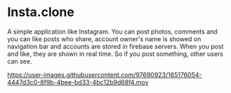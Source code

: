 # Insta.clone
A simple application like Instagram. You can post photos, comments and you can like posts who share, account owner's name is showed on navigation bar and accounts are stored in firebase servers. When you post and like, they are shown in real time. So if you post something, other users can see.


https://user-images.githubusercontent.com/97690923/165176054-4447d3c0-8f9b-4bee-bd33-4bc12b9d68f4.mov

